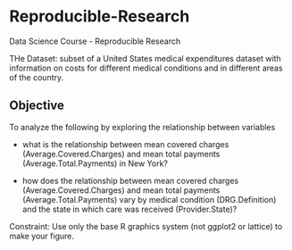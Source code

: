 # Reproducible-Research
Data Science Course - Reproducible Research

THe Dataset: subset of a United States medical expenditures dataset with information on costs for different medical conditions and in different areas of the country.

## Objective
To analyze the following by exploring the relationship between variables

* what is the relationship between mean covered charges (Average.Covered.Charges) and mean total payments (Average.Total.Payments) in New York?

* how does the relationship between mean covered charges (Average.Covered.Charges) and mean total payments (Average.Total.Payments) vary by medical condition (DRG.Definition) and the state in which care was received (Provider.State)?

Constraint: Use only the base R graphics system (not ggplot2 or lattice) to make your figure.
